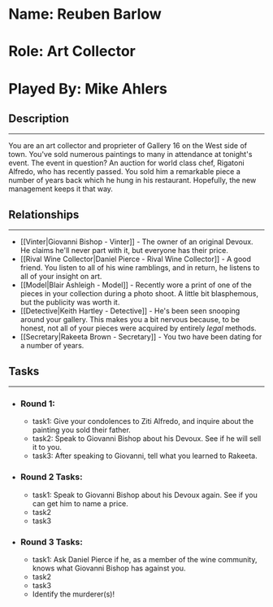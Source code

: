 # Name: Reuben Barlow
# Role: Art Collector
# Played By: Mike Ahlers

## Description
---
You are an art collector and proprieter of Gallery 16 on the West side of town. You've sold numerous paintings to many in attendance at tonight's event. The event in question? An auction for world class chef, Rigatoni Alfredo, who has recently passed. You sold him a remarkable piece a number of years back which he hung in his restaurant. Hopefully, the new management keeps it that way.


## Relationships
---
- [[Vinter|Giovanni Bishop - Vinter]]  - The owner of an original Devoux. He claims he'll never part with it, but everyone has their price.
- [[Rival Wine Collector|Daniel Pierce - Rival Wine Collector]]  - A good friend. You listen to all of his wine ramblings, and in return, he listens to all of your insight on art.
- [[Model|Blair Ashleigh - Model]]  - Recently wore a print of one of the pieces in your collection during a photo shoot. A little bit blasphemous, but the publicity was worth it.
- [[Detective|Keith Hartley - Detective]]  - He's been seen snooping around your gallery. This makes you a bit nervous because, to be honest, not all of your pieces were acquired by entirely *legal* methods.
- [[Secretary|Rakeeta Brown - Secretary]] - You two have been dating for a number of years.

## Tasks
___
- ### Round 1:
	- task1: Give your condolences to Ziti Alfredo, and inquire about the painting you sold their father.
	- task2: Speak to Giovanni Bishop about his Devoux. See if he will sell it to you.
	- task3: After speaking to Giovanni, tell what you learned to Rakeeta.
- ### Round 2 Tasks:
	- task1: Speak to Giovanni Bishop about his Devoux again. See if you can get him to name a price.
	- task2
	- task3
- ### Round 3 Tasks:
	- task1: Ask Daniel Pierce if he, as a member of the wine community, knows what Giovanni Bishop has against you.
	- task2
	- task3
	- Identify the murderer(s)!